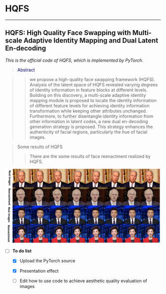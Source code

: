 # HQFS
---
HQFS: High Quality Face Swapping with Multi-scale Adaptive Identity Mapping and Dual Latent En-decoding
---
*This is the official code of HQFS, which is implemented by PyTorch.*

><font color="#000066">Abstract</font><br /> 

>>we propose a high-quality face swapping framework (HQFS). Analysis of the latent space of HQFS revealed varying degrees of identity information in feature blocks at different levels. Building on this discovery, a multi-scale adaptive identity mapping module is proposed to locate the identity information of different feature levels for achieving identity information transformation while keeping other attributes unchanged. Furthermore, to further disentangle identity information from other information in latent codes, a new dual en-decoding generation strategy is proposed. This strategy enhances the authenticity of facial regions, particularly the hue of facial images.

> Some results of HQFS
>> There are the some results of face reenactment realized by HQFS.

![image](https://github.com/LanGuipeng/MFIGAN/blob/main/results.jpg)

- [ ] **To do list**
    - [x] Upload the PyTorch source
    - [x] Presentation effect
    - [ ] Edit how to use code to achieve aesthetic quality evaluation of images
     
